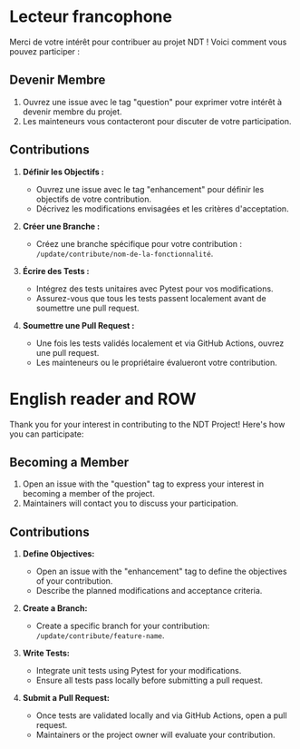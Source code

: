 # Lecteur francophone

Merci de votre intérêt pour contribuer au projet NDT ! Voici comment vous pouvez participer :

## Devenir Membre

1. Ouvrez une issue avec le tag "question" pour exprimer votre intérêt à devenir membre du projet.
2. Les mainteneurs vous contacteront pour discuter de votre participation.

## Contributions

1. **Définir les Objectifs :**
   - Ouvrez une issue avec le tag "enhancement" pour définir les objectifs de votre contribution.
   - Décrivez les modifications envisagées et les critères d'acceptation.

2. **Créer une Branche :**
   - Créez une branche spécifique pour votre contribution : `/update/contribute/nom-de-la-fonctionnalité`.

3. **Écrire des Tests :**
   - Intégrez des tests unitaires avec Pytest pour vos modifications.
   - Assurez-vous que tous les tests passent localement avant de soumettre une pull request.

4. **Soumettre une Pull Request :**
   - Une fois les tests validés localement et via GitHub Actions, ouvrez une pull request.
   - Les mainteneurs ou le propriétaire évalueront votre contribution.

# English reader and ROW

Thank you for your interest in contributing to the NDT Project! Here's how you can participate:

## Becoming a Member

1. Open an issue with the "question" tag to express your interest in becoming a member of the project.
2. Maintainers will contact you to discuss your participation.

## Contributions

1. **Define Objectives:**
   - Open an issue with the "enhancement" tag to define the objectives of your contribution.
   - Describe the planned modifications and acceptance criteria.

2. **Create a Branch:**
   - Create a specific branch for your contribution: `/update/contribute/feature-name`.

3. **Write Tests:**
   - Integrate unit tests using Pytest for your modifications.
   - Ensure all tests pass locally before submitting a pull request.

4. **Submit a Pull Request:**
   - Once tests are validated locally and via GitHub Actions, open a pull request.
   - Maintainers or the project owner will evaluate your contribution.

